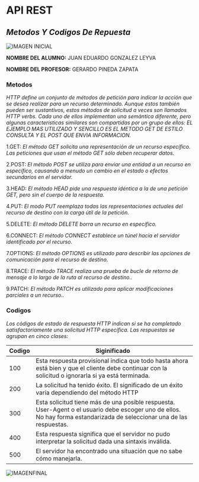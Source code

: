 # API REST #

## *Metodos Y Codigos De Repuesta* ##


![IMAGEN INICIAL](https://c.tenor.com/PMITaIPBRBkAAAAC/hack-pc.gif)


**NOMBRE DEL ALUMNO:**  JUAN EDUARDO GONZALEZ LEYVA


**NOMBRE DEL PROFESOR:** GERARDO PINEDA ZAPATA 

### Metodos ###

_HTTP define un conjunto de métodos de petición para indicar la acción que se desea realizar para un recurso determinado. Aunque estos también pueden ser sustantivos, estos métodos de solicitud a veces son llamados HTTP verbs. Cada uno de ellos implementan una semántica diferente, pero algunas características similares son compartidas por un grupo de ellos: EL EJEMPLO MAS UTILIZADO Y SENCILLO ES EL METODO GET DE ESTILO CONSULTA Y EL POST QUE ENVIA INFORMACION._

1.GET: _El método GET solicita una representación de un recurso específico. Las peticiones que usan el método GET sólo deben recuperar datos._

2.POST: _El método POST se utiliza para enviar una entidad a un recurso en específico, causando a menudo un cambio en el estado o efectos secundarios en el servidor._

3.HEAD: _El método HEAD pide una respuesta idéntica a la de una petición GET, pero sin el cuerpo de la respuesta._

4.PUT: _El modo PUT reemplaza todas las representaciones actuales del recurso de destino con la carga útil de la petición._

5.DELETE: _El método DELETE borra un recurso en específico._

6.CONNECT: _El método CONNECT establece un túnel hacia el servidor identificado por el recurso._

7.OPTIONS: _El método OPTIONS es utilizado para describir las opciones de comunicación para el recurso de destino._

8.TRACE: _El método TRACE realiza una prueba de bucle de retorno de mensaje a lo largo de la ruta al recurso de destino.._

9.PATCH: _El método PATCH es utilizado para aplicar modificaciones parciales a un recurso.._

### Codigos ###

_Los códigos de estado de respuesta HTTP indican si se ha completado satisfactoriamente una solicitud HTTP específica. Las respuestas se agrupan en cinco clases:_


| Codigo | Siginificado |
| ----------- | ----------- |
| 100 | Esta respuesta provisional indica que todo hasta ahora está bien y que el cliente debe continuar con la solicitud o ignorarla si ya está terminada. |
| 200 | La solicitud ha tenido éxito. El significado de un éxito varía dependiendo del método HTTP |
| 300 | Esta solicitud tiene más de una posible respuesta. User-Agent o el usuario debe escoger uno de ellos. No hay forma estandarizada de seleccionar una de las respuestas. | 
| 400 | Esta respuesta significa que el servidor no pudo interpretar la solicitud dada una sintaxis inválida. |
| 500 | El servidor ha encontrado una situación que no sabe cómo manejarla. |


![IMAGENFINAL](https://c.tenor.com/Lzr7afFB7xUAAAAd/microsoft-hackathon-hackathon.gif)


